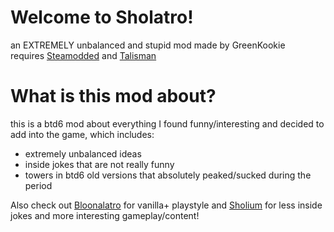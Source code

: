 # Welcome to Sholatro!

an EXTREMELY unbalanced and stupid mod made by GreenKookie  
requires [Steamodded](https://github.com/Steamodded/smods/releases/latest) and [Talisman](https://github.com/SpectralPack/Talisman/releases/latest)

# What is this mod about?

this is a btd6 mod about everything I found funny/interesting and decided to add into the game, which includes:

* extremely unbalanced ideas
* inside jokes that are not really funny
* towers in btd6 old versions that absolutely peaked/sucked during the period



Also check out [Bloonalatro](https://github.com/Amphiapple/Bloonlatro) for vanilla+ playstyle and [Sholium](https://github.com/GreenKookie56/Sholium) for less inside jokes and more interesting gameplay/content!

